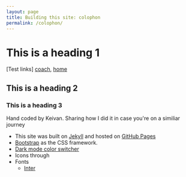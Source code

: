 ```yaml
---
layout: page
title: Building this site: colophon
permalink: /colophon/
---
```



# This is a heading 1
[Test links] [coach](/coach), [home](/)

## This is a heading 2

### This is a heading 3

Hand coded by Keivan. Sharing how I did it in case you're on a similiar journey

* This site was built on [Jekyll](https://jekyllrb.com/) and hosted on [GitHub Pages](https://pages.github.com/)
* [Bootstrap](https://getbootstrap.com/) as the CSS framework.
* [Dark mode color switcher](https://github.com/404GamerNotFound/bootstrap-5.3-dark-mode-light-mode-switch)
* Icons through 
* Fonts
   * [Inter](https://rsms.me/inter/)

